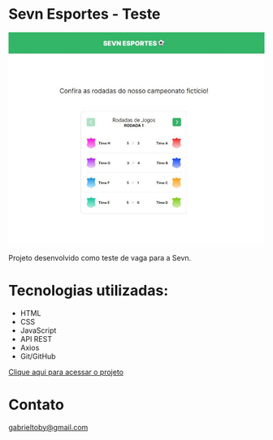 # Sevn Esportes - Teste

![preview](./src/images/preview.JPG)

Projeto desenvolvido como teste de vaga para a Sevn.

# Tecnologias utilizadas:
- HTML
- CSS
- JavaScript
- API REST
- Axios
- Git/GitHub

[Clique aqui para acessar o projeto](https://axlbr.github.io/sevn-esportes-teste/)

# Contato
gabrieltoby@gmail.com
